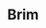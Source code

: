 ---
facebook: https://facebook.com/brimfinancial
instagram: https://instagram.com/brimfinancial
linkedin: https://linkedin.com/company/brim-financial-inc
logohandle: brimfinancial
sort: brimfinancial
title: Brim
twitter: https://x.com/BrimFinancial
website: https://brimfinancial.com/
youtube: https://youtube.com/channel/UCx_Jo9fbbX2RJ7oRRcnbHHg
---